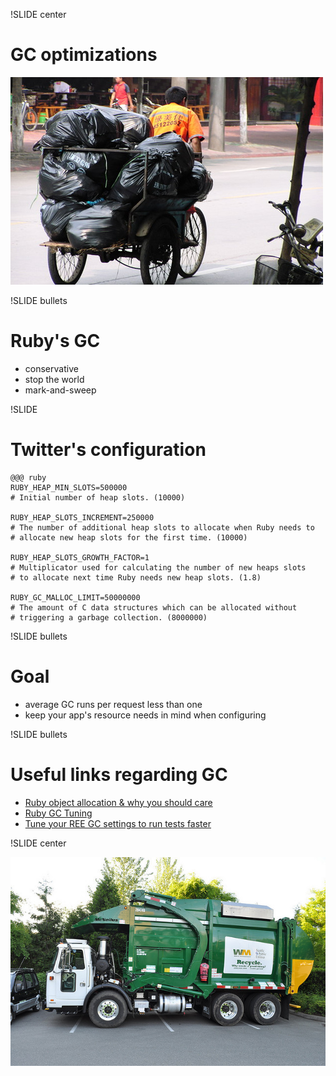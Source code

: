 !SLIDE center
# GC optimizations

![Garbage Truck](gc.jpg)

!SLIDE bullets
# Ruby's GC

* conservative
* stop the world
* mark-and-sweep

!SLIDE
# Twitter's configuration

    @@@ ruby
    RUBY_HEAP_MIN_SLOTS=500000
    # Initial number of heap slots. (10000)

    RUBY_HEAP_SLOTS_INCREMENT=250000
    # The number of additional heap slots to allocate when Ruby needs to
    # allocate new heap slots for the first time. (10000)

    RUBY_HEAP_SLOTS_GROWTH_FACTOR=1
    # Multiplicator used for calculating the number of new heaps slots
    # to allocate next time Ruby needs new heap slots. (1.8)

    RUBY_GC_MALLOC_LIMIT=50000000
    # The amount of C data structures which can be allocated without
    # triggering a garbage collection. (8000000)

!SLIDE bullets
# Goal

* average GC runs per request less than one
* keep your app's resource needs in mind when configuring

!SLIDE bullets
# Useful links regarding GC

* [Ruby object allocation & why you should care](http://merbist.com/2010/07/29/object-allocation-why-you-should-care/)
* [Ruby GC Tuning](http://blog.evanweaver.com/articles/2009/04/09/ruby-gc-tuning/)
* [Tune your REE GC settings to run tests faster](http://smartic.us/2010/10/27/tune-your-ruby-enterprise-edition-garbage-collection-settings-to-run-tests-faster/)

!SLIDE center

![Big Garbage Truck](gc_big.jpg)
